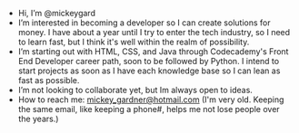 - Hi, I’m @mickeygard
-  I’m interested in becoming a developer so I can create solutions for money. I have about a year until I try to enter the tech industry, so I need to learn fast, but I think it's well within the realm of possibility.
-  I’m starting out with HTML, CSS, and Java through Codecademy's Front End Developer career path, soon to be followed by Python. I intend to start projects as soon as I have each knowledge base so I can lean as fast as possible.
-  I’m not looking to collaborate yet, but Im always open to ideas.
-  How to reach me: mickey_gardner@hotmail.com (I'm very old. Keeping the same email, like keeping a phone#, helps me not lose people over the years.)

<!---
mickeygard/mickeygard is a ✨ special ✨ repository because its `README.md` (this file) appears on your GitHub profile.
You can click the Preview link to take a look at your changes.
--->

